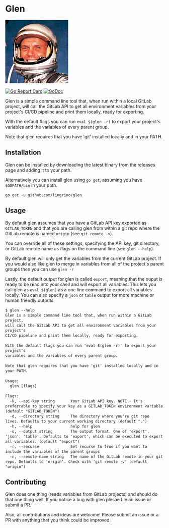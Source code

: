 # Glen

[![Glen](assets/logo-md.png?raw=true)](assets/logo-md.png "Glen")

[![Go Report Card](https://goreportcard.com/badge/github.com/lingrino/glen)](https://goreportcard.com/report/github.com/lingrino/glen)
[![GoDoc](https://godoc.org/github.com/lingrino/glen/glen?status.svg)](https://godoc.org/github.com/lingrino/glen/glen)

Glen is a simple command line tool that, when run within a local GitLab project, will call
the GitLab API to get all environment variables from your project's CI/CD pipeline and print
them locally, ready for exporting.

With the default flags you can run `eval $(glen -r)` to export your project's variables
and the variables of every parent group.

Note that glen requires that you have 'git' installed locally and in your PATH.

## Installation

Glen can be installed by downloading the latest binary from the releases page and adding it
to your path.

Alternatively you can install glen using `go get`, assuming you have `$GOPATH/bin` in your path.

```console
go get -u github.com/lingrino/glen
```

## Usage

By default glen assumes that you have a GitLab API key exported as `GITLAB_TOKEN` and that you are
calling glen from within a git repo where the GitLab remote is named `origin` (see `git remote -v`).

You can override all of these settings, specifying the API key, git directory, or GitLab remote name
as flags on the command line (see `glen --help`).

By default glen will only get the variables from the current GitLab project. If you would also like
glen to merge in variables from all of the project's parent groups then you can use `glen -r`

Lastly, the default output for glen is called `export`, meaning that the ouput is ready to be read
into your shell and will export all variables. This lets you call glen as `eval $(glen)` as a one
line command to export all variables locally. You can also specify a `json` or `table` output for
more machine or human friendly outputs.

```console
$ glen --help
Glen is a simple command line tool that, when run within a GitLab project,
will call the GitLab API to get all environment variables from your project's
CI/CD pipeline and print them locally, ready for exporting.

With the default flags you can run 'eval $(glen -r)' to export your project's
variables and the variables of every parent group.

Note that glen requires that you have 'git' installed locally and in your PATH.

Usage:
  glen [flags]

Flags:
  -k, --api-key string       Your GitLab API key. NOTE - It's preferrable to specify your key as a GITLAB_TOKEN environment variable (default "GITLAB_TOKEN")
  -d, --directory string     The directory where you're git repo lives. Defaults to your current working directory (default ".")
  -h, --help                 help for glen
  -o, --output string        The output format. One of 'export', 'json', 'table'. Defaults to 'export', which can be executed to export all variables. (default "export")
  -r, --recurse              Set recurse to true if you want to include the variables of the parent groups
  -n, --remote-name string   The name of the GitLab remote in your git repo. Defaults to 'origin'. Check with 'git remote -v' (default "origin")
```

## Contributing

Glen does one thing (reads variables from GitLab projects) and should do that one thing well. If you
notice a bug with glen plesae file an issue or submit a PR.

Also, all contributions and ideas are welcome! Please submit an issue or a PR with anything that you
think could be improved.
